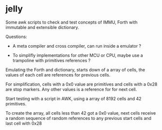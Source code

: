 # jelly

Some awk scripts to check and test concepts of IMMU, Forth with immutable and extensible dictionary.

Questions:

- A meta compiler and cross compiler, can run inside a emulator ?

- To simplifly implementations for other MCU or CPU, maybe use a trampoline with primitives references ?

Emulating the Forth and dictionary, starts down of a array of cells, the values of each cell are references for previous cells.

For simplification, cells with a 0x0 value are primitives and cells with a 0x28 are stop markers. Any other values is a reference for for next cell.

Start testing with a script in AWK, using a array of 8192 cells and 42 primitives.

To create the array, all cells less than 42 got a 0x0 value, next cells receive a random sequence of random references to any previous start cells and last cell with 0x28
